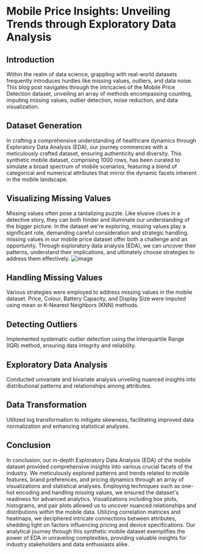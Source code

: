 # Mobile Price Insights: Unveiling Trends through Exploratory Data Analysis

## Introduction
Within the realm of data science, grappling with real-world datasets frequently introduces hurdles like missing values, outliers, and data noise. This blog post navigates through the intricacies of the Mobile Price Detection dataset, unveiling an array of methods encompassing counting, imputing missing values, outlier detection, noise reduction, and data visualization.

## Dataset Generation
In crafting a comprehensive understanding of healthcare dynamics through Exploratory Data Analysis (EDA), our journey commences with a meticulously crafted dataset, ensuring authenticity and diversity. This synthetic mobile dataset, comprising 1000 rows, has been curated to simulate a broad spectrum of mobile scenarios, featuring a blend of categorical and numerical attributes that mirror the dynamic facets inherent in the mobile landscape.

## Visualizing Missing Values
Missing values often pose a tantalizing puzzle. Like elusive clues in a detective story, they can both hinder and illuminate our understanding of the bigger picture. In the dataset we're exploring, missing values play a significant role, demanding careful consideration and strategic handling. missing values in our mobile price dataset offer both a challenge and an opportunity. Through exploratory data analysis (EDA), we can uncover their patterns, understand their implications, and ultimately choose strategies to address them effectively.
![image](https://github.com/vckdinesh/Blog-Writing/assets/99497161/0aa7470b-fb58-471a-95fc-acf2fa3d8cd2)

## Handling Missing Values
Various strategies were employed to address missing values in the mobile dataset. Price, Colour, Battery Capacity, and Display Size were imputed using mean or K-Nearest Neighbors (KNN) methods.

## Detecting Outliers
Implemented systematic outlier detection using the Interquartile Range (IQR) method, ensuring data integrity and reliability.

## Exploratory Data Analysis
Conducted univariate and bivariate analysis unveiling nuanced insights into distributional patterns and relationships among attributes.

## Data Transformation
Utilized log transformation to mitigate skewness, facilitating improved data normalization and enhancing statistical analyses.

## Conclusion
In conclusion, our in-depth Exploratory Data Analysis (EDA) of the mobile dataset provided comprehensive insights into various crucial facets of the industry. We meticulously explored patterns and trends related to mobile features, brand preferences, and pricing dynamics through an array of visualizations and statistical analyses. Employing techniques such as one-hot encoding and handling missing values, we ensured the dataset's readiness for advanced analytics. Visualizations including box plots, histograms, and pair plots allowed us to uncover nuanced relationships and distributions within the mobile data. Utilizing correlation matrices and heatmaps, we deciphered intricate connections between attributes, shedding light on factors influencing pricing and device specifications. Our analytical journey through this synthetic mobile dataset exemplifies the power of EDA in unraveling complexities, providing valuable insights for industry stakeholders and data enthusiasts alike.
